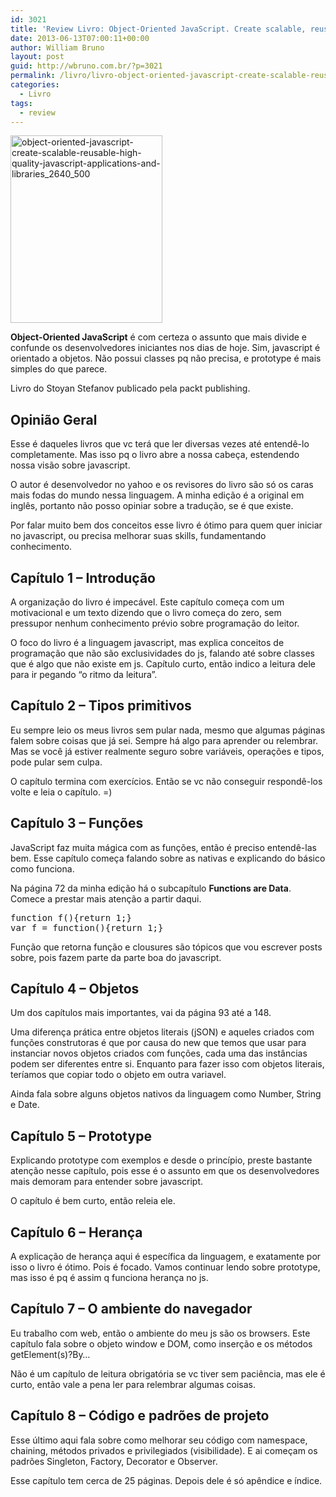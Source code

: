 ```yaml
---
id: 3021
title: 'Review Livro: Object-Oriented JavaScript. Create scalable, reusable high-quality JavaScript applications, and libraries'
date: 2013-06-13T07:00:11+00:00
author: William Bruno
layout: post
guid: http://wbruno.com.br/?p=3021
permalink: /livro/livro-object-oriented-javascript-create-scalable-reusable-high-quality-javascript-applications-and-libraries/
categories:
  - Livro
tags:
  - review
---
```

[<img src="http://wbruno.com.br/wp-content/uploads/2013/06/object-oriented-javascript-create-scalable-reusable-high-quality-javascript-applications-and-libraries_2640_500.jpg" alt="object-oriented-javascript-create-scalable-reusable-high-quality-javascript-applications-and-libraries_2640_500" width="243" height="300" class="aligncenter size-full wp-image-3022" />](http://wbruno.com.br/wp-content/uploads/2013/06/object-oriented-javascript-create-scalable-reusable-high-quality-javascript-applications-and-libraries_2640_500.jpg)

**Object-Oriented JavaScript** é com certeza o assunto que mais divide e confunde os desenvolvedores iniciantes nos dias de hoje. Sim, javascript é orientado a objetos. Não possui classes pq não precisa, e prototype é mais simples do que parece.

Livro do Stoyan Stefanov publicado pela packt publishing.
  
<!--more-->

## Opinião Geral

Esse é daqueles livros que vc terá que ler diversas vezes até entendê-lo completamente. Mas isso pq o livro abre a nossa cabeça, estendendo nossa visão sobre javascript.

O autor é desenvolvedor no yahoo e os revisores do livro são só os caras mais fodas do mundo nessa linguagem. A minha edição é a original em inglês, portanto não posso opiniar sobre a tradução, se é que existe. 

Por falar muito bem dos conceitos esse livro é ótimo para quem quer iniciar no javascript, ou precisa melhorar suas skills, fundamentando conhecimento.

## Capítulo 1 &#8211; Introdução

A organização do livro é impecável. Este capítulo começa com um motivacional e um texto dizendo que o livro começa do zero, sem pressupor nenhum conhecimento prévio sobre programação do leitor.

O foco do livro é a linguagem javascript, mas explica conceitos de programação que não são exclusividades do js, falando até sobre classes que é algo que não existe em js. Capítulo curto, então indico a leitura dele para ir pegando &#8220;o ritmo da leitura&#8221;.

## Capítulo 2 &#8211; Tipos primitivos

Eu sempre leio os meus livros sem pular nada, mesmo que algumas páginas falem sobre coisas que já sei. Sempre há algo para aprender ou relembrar. Mas se você já estiver realmente seguro sobre variáveis, operações e tipos, pode pular sem culpa. 

O capítulo termina com exercícios. Então se vc não conseguir respondê-los volte e leia o capítulo. =)

## Capítulo 3 &#8211; Funções

JavaScript faz muita mágica com as funções, então é preciso entendê-las bem. Esse capítulo começa falando sobre as nativas e explicando do básico como funciona.

Na página 72 da minha edição há o subcapítulo **Functions are Data**. Comece a prestar mais atenção a partir daqui.

<pre>function f(){return 1;}
var f = function(){return 1;}
</pre>

Função que retorna função e clousures são tópicos que vou escrever posts sobre, pois fazem parte da parte boa do javascript.

## Capítulo 4 &#8211; Objetos

Um dos capítulos mais importantes, vai da página 93 até a 148.

Uma diferença prática entre objetos literais (jSON) e aqueles criados com funções construtoras é que por causa do new que temos que usar para instanciar novos objetos criados com funções, cada uma das instâncias podem ser diferentes entre si. Enquanto para fazer isso com objetos literais, teríamos que copiar todo o objeto em outra variavel.

Ainda fala sobre alguns objetos nativos da linguagem como Number, String e Date.

## Capítulo 5 &#8211; Prototype

Explicando prototype com exemplos e desde o princípio, preste bastante atenção nesse capítulo, pois esse é o assunto em que os desenvolvedores mais demoram para entender sobre javascript.

O capítulo é bem curto, então releia ele.

## Capítulo 6 &#8211; Herança

A explicação de herança aqui é específica da linguagem, e exatamente por isso o livro é ótimo. Pois é focado. Vamos continuar lendo sobre prototype, mas isso é pq é assim q funciona herança no js.

## Capítulo 7 &#8211; O ambiente do navegador

Eu trabalho com web, então o ambiente do meu js são os browsers. Este capítulo fala sobre o objeto window e DOM, como inserção e os métodos getElement(s)?By&#8230;
  
Não é um capítulo de leitura obrigatória se vc tiver sem paciência, mas ele é curto, então vale a pena ler para relembrar algumas coisas.

## Capítulo 8 &#8211; Código e padrões de projeto

Esse último aqui fala sobre como melhorar seu código com namespace, chaining, métodos privados e privilegiados (visibilidade). E ai começam os padrões Singleton, Factory, Decorator e Observer.
  
Esse capítulo tem cerca de 25 páginas. Depois dele é só apêndice e índice.